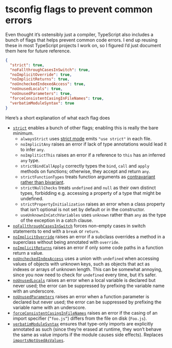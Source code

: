 # tsconfig flags to prevent common errors

Even thought it’s ostensibly just a compiler, TypeScript also includes a bunch of flags that helps prevent common code errors. I end up reusing these in most TypeScript projects I work on, so I figured I’d just document them here for future reference.

```json
{
  "strict": true,
  "noFallthroughCasesInSwitch": true,
  "noImplicitOverride": true,
  "noImplicitReturns": true,
  "noUncheckedIndexedAccess": true,
  "noUnusedLocals": true,
  "noUnusedParameters": true,
  "forceConsistentCasingInFileNames": true,
  "verbatimModuleSyntax": true
}
```

Here’s a short explanation of what each flag does

- [`strict`](https://www.typescriptlang.org/tsconfig#strict) enables a bunch of other flags; enabling this is really the bare minimum.
  - `alwaysStrict` uses [strict mode](https://developer.mozilla.org/en-US/docs/Web/JavaScript/Reference/Strict_mode) emits `"use strict"` in each file.
  - `noImplicitAny` raises an error if lack of type annotations would lead it to infer `any`.
  - `noImplitictThis` raises an error if a reference to `this` has an inferred `any` type.
  - `strictBindCallApply` correctly types the `bind`, `call` and `apply` methods on functions; otherwise, they accept and return `any`.
  - `strictFunctionTypes` treats function arguments as [contravariant rather than bivariant](https://web.archive.org/web/20220823104433/https://www.stephanboyer.com/post/132/what-are-covariance-and-contravariance).
  - `strictNullChecks` treats `undefined` and `null` as their own distinct types, forbidding e.g. accessing a property of a type that might be undefined.
  - `strictPropertyInitialization` raises an error when a class property that isn’t optional is not set by default or in the constructor.
  - `useUnknownInCatchVariables` uses `unknown` rather than `any` as the type of the exception in a catch clause.
- [`noFallthroughCasesInSwitch`](https://www.typescriptlang.org/tsconfig#noFallthroughCasesInSwitch) forces non-empty cases in switch statements to end with a `break` or `return`.
- [`noImplicitOverride`](https://www.typescriptlang.org/tsconfig#noImplicitOverride) raises an error if a subclass overrides a method in a superclass without being annotated with `override`.
- [`noImplicitReturns`](https://www.typescriptlang.org/tsconfig#noImplicitReturns) raises an error if only some code paths in a function return a value.
- [`noUncheckedIndexAccess`](https://www.typescriptlang.org/tsconfig#noUncheckedIndexedAccess) uses a union with `undefined` when accessing values of objects with unknown keys, such as objects that act as indexes or arrays of unknown length. This can be somewhat annoying, since you now need to check for `undefined` every time, but it’s safer.
- [`noUnusedLocals`](https://www.typescriptlang.org/tsconfig#noUnusedLocals) raises an error when a local variable is declared but never used; the error can be suppressed by prefixing the variable name with an underscore.
- [`noUnusedParameters`](https://www.typescriptlang.org/tsconfig#noUnusedParameters) raises an error when a function parameter is declared but never used; the error can be suppressed by prefixing the variable name with an underscore.
- [`forceConsistentCasingInFileNames`](https://www.typescriptlang.org/tsconfig#forceConsistentCasingInFileNames) raises an error if the casing of an import specifier (`”foo.js”`) differs from the file on disk (`Foo.js`).
- [`verbatimModuleSyntax`](https://www.typescriptlang.org/tsconfig#verbatimModuleSyntax) ensures that type-only imports are explicitly annotated as such (since they’re erased at runtime, they won’t behave the same as value imports if the module causes side effects). Replaces [`importsNotUsedAsValues`](https://www.typescriptlang.org/tsconfig#importsNotUsedAsValues).
